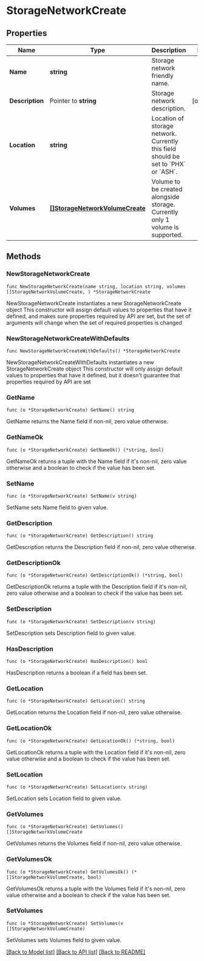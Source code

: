 # StorageNetworkCreate

## Properties

Name | Type | Description | Notes
------------ | ------------- | ------------- | -------------
**Name** | **string** | Storage network friendly name. | 
**Description** | Pointer to **string** | Storage network description. | [optional] 
**Location** | **string** | Location of storage network. Currently this field should be set to &#x60;PHX&#x60; or &#x60;ASH&#x60;. | 
**Volumes** | [**[]StorageNetworkVolumeCreate**](StorageNetworkVolumeCreate.md) | Volume to be created alongside storage. Currently only 1 volume is supported. | 

## Methods

### NewStorageNetworkCreate

`func NewStorageNetworkCreate(name string, location string, volumes []StorageNetworkVolumeCreate, ) *StorageNetworkCreate`

NewStorageNetworkCreate instantiates a new StorageNetworkCreate object
This constructor will assign default values to properties that have it defined,
and makes sure properties required by API are set, but the set of arguments
will change when the set of required properties is changed

### NewStorageNetworkCreateWithDefaults

`func NewStorageNetworkCreateWithDefaults() *StorageNetworkCreate`

NewStorageNetworkCreateWithDefaults instantiates a new StorageNetworkCreate object
This constructor will only assign default values to properties that have it defined,
but it doesn't guarantee that properties required by API are set

### GetName

`func (o *StorageNetworkCreate) GetName() string`

GetName returns the Name field if non-nil, zero value otherwise.

### GetNameOk

`func (o *StorageNetworkCreate) GetNameOk() (*string, bool)`

GetNameOk returns a tuple with the Name field if it's non-nil, zero value otherwise
and a boolean to check if the value has been set.

### SetName

`func (o *StorageNetworkCreate) SetName(v string)`

SetName sets Name field to given value.


### GetDescription

`func (o *StorageNetworkCreate) GetDescription() string`

GetDescription returns the Description field if non-nil, zero value otherwise.

### GetDescriptionOk

`func (o *StorageNetworkCreate) GetDescriptionOk() (*string, bool)`

GetDescriptionOk returns a tuple with the Description field if it's non-nil, zero value otherwise
and a boolean to check if the value has been set.

### SetDescription

`func (o *StorageNetworkCreate) SetDescription(v string)`

SetDescription sets Description field to given value.

### HasDescription

`func (o *StorageNetworkCreate) HasDescription() bool`

HasDescription returns a boolean if a field has been set.

### GetLocation

`func (o *StorageNetworkCreate) GetLocation() string`

GetLocation returns the Location field if non-nil, zero value otherwise.

### GetLocationOk

`func (o *StorageNetworkCreate) GetLocationOk() (*string, bool)`

GetLocationOk returns a tuple with the Location field if it's non-nil, zero value otherwise
and a boolean to check if the value has been set.

### SetLocation

`func (o *StorageNetworkCreate) SetLocation(v string)`

SetLocation sets Location field to given value.


### GetVolumes

`func (o *StorageNetworkCreate) GetVolumes() []StorageNetworkVolumeCreate`

GetVolumes returns the Volumes field if non-nil, zero value otherwise.

### GetVolumesOk

`func (o *StorageNetworkCreate) GetVolumesOk() (*[]StorageNetworkVolumeCreate, bool)`

GetVolumesOk returns a tuple with the Volumes field if it's non-nil, zero value otherwise
and a boolean to check if the value has been set.

### SetVolumes

`func (o *StorageNetworkCreate) SetVolumes(v []StorageNetworkVolumeCreate)`

SetVolumes sets Volumes field to given value.



[[Back to Model list]](../README.md#documentation-for-models) [[Back to API list]](../README.md#documentation-for-api-endpoints) [[Back to README]](../README.md)


